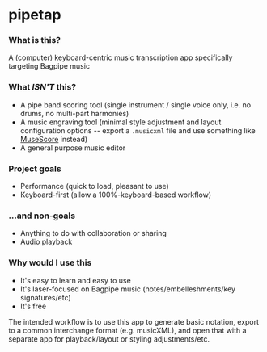 # pipetap

### What is this?
A (computer) keyboard-centric music transcription app specifically targeting Bagpipe music

### What *ISN'T* this?
* A pipe band scoring tool (single instrument / single voice only, i.e. no drums, no multi-part harmonies)
* A music engraving tool (minimal style adjustment and layout configuration options -- export a `.musicxml` file and use something like [MuseScore](https://musescore.org/en) instead)
* A general purpose music editor

### Project goals
* Performance (quick to load, pleasant to use)
* Keyboard-first (allow a 100%-keyboard-based workflow)


### ...and non-goals
* Anything to do with collaboration or sharing
* Audio playback

### Why would I use this
* It's easy to learn and easy to use
* It's laser-focused on Bagpipe music (notes/embelleshments/key signatures/etc)
* It's free

The intended workflow is to use this app to generate basic notation, export to a common interchange format (e.g. musicXML), and open that with a separate app for playback/layout or styling adjustments/etc.